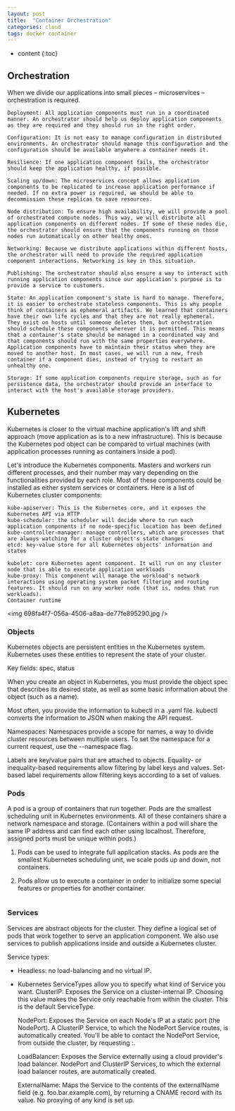 ```yaml
---
layout: post
title:  "Container Orchestration"
categories: cloud
tags: docker container
---
```


* content
{:toc}


## Orchestration
When we divide our applications into small pieces – microservices – orchestration is required.

    Deployment: All application components must run in a coordinated manner. An orchestrator should help us deploy application components as they are required and they should run in the right order.

    Configuration: It is not easy to manage configuration in distributed environments. An orchestrator should manage this configuration and the configuration should be available anywhere a container needs it.

    Resilience: If one application component fails, the orchestrator should keep the application healthy, if possible.

    Scaling up/down: The microservices concept allows application components to be replicated to increase application performance if needed. If no extra power is required, we should be able to decommission these replicas to save resources.

    Node distribution: To ensure high availability, we will provide a pool of orchestrated compute nodes. This way, we will distribute all application components on different nodes. If some of these nodes die, the orchestrator should ensure that the components running on those nodes run automatically on other healthy ones.

    Networking: Because we distribute applications within different hosts, the orchestrator will need to provide the required application component interactions. Networking is key in this situation.

    Publishing: The orchestrator should also ensure a way to interact with running application components since our application's purpose is to provide a service to customers.

    State: An application component's state is hard to manage. Therefore, it is easier to orchestrate stateless components. This is why people think of containers as ephemeral artifacts. We learned that containers have their own life cycles and that they are not really ephemeral. They exist on hosts until someone deletes them, but orchestration should schedule these components wherever it is permitted. This means that a container's state should be managed in a coordinated way and that components should run with the same properties everywhere. Application components have to maintain their status when they are moved to another host. In most cases, we will run a new, fresh container if a component dies, instead of trying to restart an unhealthy one.

    Storage: If some application components require storage, such as for persistence data, the orchestrator should provide an interface to interact with the host's available storage providers.


## Kubernetes

Kubernetes is closer to the virtual machine application's lift and shift approach (move application as is to a new infrastructure). This is because the Kubernetes pod object can be compared to virtual machines (with application processes running as containers inside a pod).

Let's introduce the Kubernetes components. Masters and workers run different processes, and their number may vary depending on the functionalities provided by each role. Most of these components could be installed as either system services or containers. Here is a list of Kubernetes cluster components:

    kube-apiserver: This is the Kubernetes core, and it exposes the Kubernetes API via HTTP
    kube-scheduler: the scheduler will decide where to run each application components if no node-specific location has been defined
    kube-controller-manager: manage controllers, which are processes that are always watching for a cluster object's state changes
    etcd: key-value store for all Kubernetes objects' information and states

    kubelet: core Kubernetes agent component. It will run on any cluster node that is able to execute application workloads
    kube-proxy: This component will manage the workload's network interactions using operating system packet filtering and routing features. It should run on any worker node (that is, nodes that run workloads).
    Container runtime
<img 698fa4f7-056a-4506-a8aa-de77fe895290.jpg />


### Objects
Kubernetes objects are persistent entities in the Kubernetes system. Kubernetes uses these entities to represent the state of your cluster. 

Key fields: spec, status

When you create an object in Kubernetes, you must provide the object spec that describes its desired state, as well as some basic information about the object (such as a name).

Most often, you provide the information to kubectl in a .yaml file. kubectl converts the information to JSON when making the API request.


Namespaces: Namespaces provide a scope for names, a way to divide cluster resources between multiple users.
To set the namespace for a current request, use the --namespace flag.

Labels are key/value pairs that are attached to objects. 
Equality- or inequality-based requirements allow filtering by label keys and values. Set-based label requirements allow filtering keys according to a set of values.




### Pods
A pod is a group of containers that run together. 
Pods are the smallest scheduling unit in Kubernetes environments. All of these containers share a network namespace and storage. (Containers within a pod will share the same IP address and can find each other using localhost. Therefore, assigned ports must be unique within pods.)

1. Pods can be used to integrate full application stacks. As pods are the smallest Kubernetes scheduling unit, we scale pods up and down, not containers.

2. Pods allow us to execute a container in order to initialize some special features or properties for another container. 

<img f23d1b15-275f-4766-8466-05b44fb71f75.jpg />



### Services
Services are abstract objects for the cluster. They define a logical set of pods that work together to serve an application component. We also use services to publish applications inside and outside a Kubernetes cluster.

Service types: 
- Headless: no load-balancing and no virtual IP.
- Kubernetes ServiceTypes allow you to specify what kind of Service you want.
	ClusterIP: Exposes the Service on a cluster-internal IP. Choosing this value makes the Service only reachable from within the cluster. This is the default ServiceType.

	NodePort: Exposes the Service on each Node's IP at a static port (the NodePort). A ClusterIP Service, to which the NodePort Service routes, is automatically created. You'll be able to contact the NodePort Service, from outside the cluster, by requesting <NodeIP>:<NodePort>.

	LoadBalancer: Exposes the Service externally using a cloud provider's load balancer. NodePort and ClusterIP Services, to which the external load balancer routes, are automatically created.

	ExternalName: Maps the Service to the contents of the externalName field (e.g. foo.bar.example.com), by returning a CNAME record with its value. No proxying of any kind is set up.










